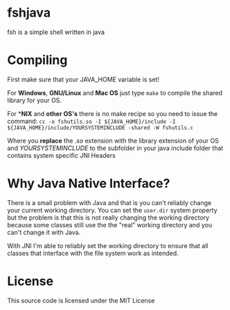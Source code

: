 # fshjava
fsh is a simple shell written in java

# Compiling
First make sure that your JAVA_HOME variable is set!

For **Windows**, **GNU/Linux** and **Mac OS** just type `make` to compile the shared library for your OS.

For ***NIX** and **other OS's** there is no make recipe so you need to issue the command:
`cc -o fshutils.so -I ${JAVA_HOME}/include -I ${JAVA_HOME}/include/YOURSYSTEMINCLUDE -shared -W fshutils.c`

Where you **replace** the *.so* extension with the library extension of your OS and *YOURSYSTEMINCLUDE* to the
subfolder in your java include folder that contains system specific JNI Headers

# Why Java Native Interface?
There is a small problem with Java and that is you can't reliably change your current working directory. 
You can set the `user.dir` system property but the problem is that this is not really changing the working directory because some classes still use the the "real" working directory and you can't change it with Java. 

With JNI I'm able to reliably set the working directory to ensure that all classes that interface with the file system work as intended.

# License
This source code is licensed under the MIT License
